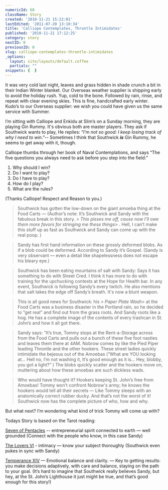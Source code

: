 ```yaml
---
numericId: 68
className: Story
created: '2010-11-21 15:22:01'
lastEdited: '2011-07-20 13:10:34'
title: 'Calliope Contemplates, Throntle Intimidates'
published: '2010-11-21 17:12:25'
category: story
nextID: 0
previousID: 0
slug: calliope-contemplates-throntle-intimidates
_options:
  layout: site/layouts/default.coffee
  partials: ""
snippets: {  }
---
```

It was very cold last night, leaves and grass hidden in shade crunch a bit in their Indian Winter blanket. Our Overseas weather supplier is shipping early to avoid the holiday rush. Yup, cold to the bone. Followed by rain, rinse, and repeat with clear evening skies. This is fine, handcrafted early winter. Kudo’s to our Overseas supplier: we wish you could have given us the same service with Summer.

I’m sitting with Calliope and Enkidu at Slim’s on a Sunday morning, they are playing Gin Rummy. It's obvious both are master players. They ask if Southwick wants to play, He replies: “_I’m not so good: I keep losing track of why I need to win."_-- Sometimes I think that Southwick _**is**_ Gin Rummy, he seems to get away with it, though.

Calliope thumbs through her book of Naval Contemplations, and says “The five questions you always need to ask before you step into the field:”

1. Why should I win?
1. Do I want to play?
1. Do I have to play?
1. How do I play?
1. What are the rules?

(Thanks Calliope! Respect and Reason to you.)

> Southwick has gotten the low-down on the giant amoeba thing at the Food Carts — (Author’s note: It’s Southwick and Sandy with the fabulous break in this story. _> This pisses me off, cause now I’ll owe them more favors for stringing me these things_> . Hell, I can’t make this stuff up as fast as Southwick and Sandy can come up with the real poop. )

> Sandy has first hand information on these grossly deformed blobs. As if a blob could be deformed. According to Sandy it’s Gospel. (Sandy is very observant — even a detail like shapelessness does not escape his bleary eye.)

> Southwick has been eating mountains of salt with Sandy: Says it has something to do with Street Cred. I think it has more to do with training for the upchucking contests at the Hope for Health bar. In any event, Southwick is following Sandy’s every twitch. He also mentions that salt takes the edge off Sandy’s breath. It's now a blunt weapon.

> This is all good news for Southwick: his _> Paper Plate Wash_>  at the Food Carts was a business disaster in the Portland rain, so he decided to “get real” and find out from the grass roots. And Sandy roots like a hog. He has a complete image of the contents of every trashcan in St. John’s and how it all got there.

> Sandy says: “It’s true, Tommy stops at the Rent-a-Storage across from the Food Carts and pulls out a bunch of these five foot nasties and leaves them there at 4AM. Nobrow comes by like the Pied Piper leading Throntle and the other hookers. These street ladies quickly intimidate the bejesus out of the Amoebas (“What are YOU looking at… Hell no, I’m not washing it, It’s good enough as it is… Hey, blobby, you got a light?” ) The blobs quickly scatter and the hookers move on, muttering about how these amoebas are such dickless wads.

> Who would have thought it? Hookers keeping St. John’s free from Amoebas! Tommy won’t confront Nobrow's army; he knows the hookers would tell all their secrets — Like Tommy sleeps with an anatomically correct rubber ducky. And that’s not the worst of it! Southwick now has the complete picture of who, how and why.

But what next? I’m wondering what kind of trick Tommy will come up with? 

Todays Story is based on the Tarot reading:

[Seven of Pentacles][0] -- entrepreneurial spirit connected to earth — well grounded (Connect with the people who know, in this case Sandy)

[The Lovers VI][1] - intimacy — know your subject thoroughly (Southwick even pukes in sync with Sandy)

[Temperance XIV][2] — Emotional balance and clarity. — Key to getting results: you make decisions adaptively, with care and balance, staying on the path to your goal. (It’s hard to imagine that Southwick really believes Sandy, but hey, at the St. John’s Lighthouse it just might be true, and that’s good enough for this story!)

[0]: http://blissblvd.com/the-tarot/seven-of-pentacles/
[1]: http://blissblvd.com/the-lovers-major-arcana-vi/
[2]: http://blissblvd.com/the-tarot/temperance-major-arcana-xiv/